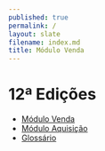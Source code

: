 ```yaml
---
published: true
permalink: /
layout: slate
filename: index.md
title: Módulo Venda
---  
```


# 12ª Edições

* [Módulo Venda](/modulo-venda)
* [Módulo Aquisição](/modulo-aquisicao)
* [Glossário](/glossario)
